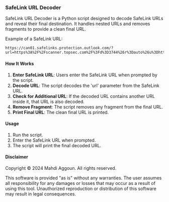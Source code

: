 ### SafeLink URL Decoder

SafeLink URL Decoder is a Python script designed to decode SafeLink URLs and reveal their final destination. It handles nested URLs and removes fragments to provide a clean final URL.

Example of a SafeLink URL:
```
https://can01.safelinks.protection.outlook.com/?url=https%3A%2F%2Fscanner.topsec.com%2F%3Fd%3D3744%26r%3Dauto%26u%3Dhttps%253A%252F%252Fmaknastudio.com%252Fpkyos%26t%3Da4fe2e96fe6815a71cc8a7f1ae1196e6fbcf1f08&data=05%7C02%7CRyan.Esligar%40englobecorp.com%7C56329498418f4cffe2f808dc9a8d586a%7Cb35ebd72daad43b9b2465087acbf3b69%7C0%7C0%7C638555179070943625%7CUnknown%7CTWFpbGZsb3d8eyJWIjoiMC4wLjAwMDAiLCJQIjoiV2luMzIiLCJBTiI6Ik1haWwiLCJXVCI6Mn0%3D%7C20000%7C%7C%7C&sdata=oBKbVLsB3X7kDEi%2FoDASrG%2F42MvaSIQclYuKJ5j15p8%3D&reserved=0
```

#### How It Works
1. **Enter SafeLink URL**: Users enter the SafeLink URL when prompted by the script.
2. **Decode URL**: The script decodes the 'url' parameter from the SafeLink URL.
3. **Check for Additional URL**: If the decoded URL contains another URL inside it, that URL is also decoded.
4. **Remove Fragment**: The script removes any fragment from the final URL.
5. **Print Final URL**: The clean final URL is printed.

#### Usage
1. Run the script.
2. Enter the SafeLink URL when prompted.
3. The script will print the final decoded URL.

#### Disclaimer
Copyright © 2024 Mahdi Aggoun. All rights reserved.

This software is provided "as is" without any warranties. The user assumes all responsibility for any damages or losses that may occur as a result of using this tool. Unauthorized reproduction or distribution of this software may result in legal consequences.
